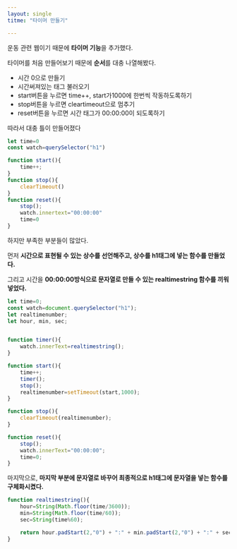 ```yaml
---
layout: single
titme: "타이머 만들기"

---
```


운동 관련 웹이기 때문에 **타이머 기능**을 추가했다.

타이머를 처음 만들어보기 때문에 **순서**를 대충 나열해봤다.

- 시간 0으로 만들기
- 시간써져있는 태그 불러오기
- start버튼을 누르면 time++, start가1000에 한번씩 작동하도록하기
- stop버튼을 누르면 cleartimeout으로 멈추기
- reset버튼을 누르면 시간 태그가 00:00:00이 되도록하기


따라서 대충 틀이 만들어졌다

```javascript
let time=0
const watch=querySelector("h1")

function start(){
    time++;
}
function stop(){
    clearTimeout()
}
function reset(){
    stop();
    watch.innertext="00:00:00"
    time=0
}
```

하지만 부족한 부분들이 많았다.

먼저 **시간으로 표현될 수 있는 상수를 선언해주고, 상수를 h1태그에 넣는 함수를 만들었다.**

그리고 시간을 **00:00:00방식으로 문자열로 만들 수 있는 realtimestring 함수를 끼워넣었다.**

```javascript
let time=0;
const watch=document.querySelector("h1");
let realtimenumber;
let hour, min, sec;


function timer(){
    watch.innerText=realtimestring();
}

function start(){
    time++;
    timer();
    stop();
    realtimenumber=setTimeout(start,1000);
}

function stop(){
    clearTimeout(realtimenumber);
}

function reset(){
    stop();
    watch.innerText="00:00:00";
    time=0;
}
```

마지막으로, **마지막 부분에 문자열로 바꾸어 최종적으로 h1태그에 문자열을 넣는 함수를 구체화시켰다.**

```javascript
function realtimestring(){
    hour=String(Math.floor(time/3600));
    min=String(Math.floor(time/60));
    sec=String(time%60);

    return hour.padStart(2,"0") + ":" + min.padStart(2,"0") + ":" + sec.padStart(2,"0");
}
```


